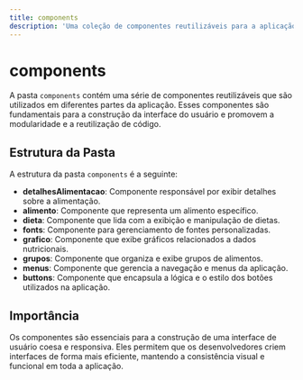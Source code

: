 ```yaml
---
title: components
description: 'Uma coleção de componentes reutilizáveis para a aplicação.'
---
```


# components

A pasta `components` contém uma série de componentes reutilizáveis que são utilizados em diferentes partes da aplicação. Esses componentes são fundamentais para a construção da interface do usuário e promovem a modularidade e a reutilização de código.

## Estrutura da Pasta

A estrutura da pasta `components` é a seguinte:

- **detalhesAlimentacao**: Componente responsável por exibir detalhes sobre a alimentação.
- **alimento**: Componente que representa um alimento específico.
- **dieta**: Componente que lida com a exibição e manipulação de dietas.
- **fonts**: Componente para gerenciamento de fontes personalizadas.
- **grafico**: Componente que exibe gráficos relacionados a dados nutricionais.
- **grupos**: Componente que organiza e exibe grupos de alimentos.
- **menus**: Componente que gerencia a navegação e menus da aplicação.
- **buttons**: Componente que encapsula a lógica e o estilo dos botões utilizados na aplicação.

## Importância

Os componentes são essenciais para a construção de uma interface de usuário coesa e responsiva. Eles permitem que os desenvolvedores criem interfaces de forma mais eficiente, mantendo a consistência visual e funcional em toda a aplicação.
